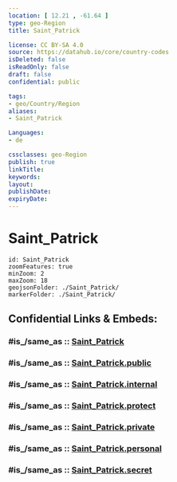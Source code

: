 ```yaml
---
location: [ 12.21 , -61.64 ] 
type: geo-Region
title: Saint_Patrick

license: CC BY-SA 4.0
source: https://datahub.io/core/country-codes
isDeleted: false
isReadOnly: false
draft: false
confidential: public

tags:
- geo/Country/Region
aliases:
- Saint_Patrick

Languages:
- de

cssclasses: geo-Region
publish: true
linkTitle: 
keywords: 
layout: 
publishDate: 
expiryDate: 
---
```


# Saint_Patrick

```leaflet
id: Saint_Patrick
zoomFeatures: true 
minZoom: 2 
maxZoom: 18
geojsonFolder: ./Saint_Patrick/
markerFolder: ./Saint_Patrick/
```


## Confidential Links & Embeds: 

### #is_/same_as :: [Saint_Patrick](/_Standards/Earth/Continent/America~Caribbean/Grenada/parishes~Grenada/Saint_Patrick.md) 

### #is_/same_as :: [Saint_Patrick.public](/_public/Earth/Continent/America~Caribbean/Grenada/parishes~Grenada/Saint_Patrick.public.md) 

### #is_/same_as :: [Saint_Patrick.internal](/_internal/Earth/Continent/America~Caribbean/Grenada/parishes~Grenada/Saint_Patrick.internal.md) 

### #is_/same_as :: [Saint_Patrick.protect](/_protect/Earth/Continent/America~Caribbean/Grenada/parishes~Grenada/Saint_Patrick.protect.md) 

### #is_/same_as :: [Saint_Patrick.private](/_private/Earth/Continent/America~Caribbean/Grenada/parishes~Grenada/Saint_Patrick.private.md) 

### #is_/same_as :: [Saint_Patrick.personal](/_personal/Earth/Continent/America~Caribbean/Grenada/parishes~Grenada/Saint_Patrick.personal.md) 

### #is_/same_as :: [Saint_Patrick.secret](/_secret/Earth/Continent/America~Caribbean/Grenada/parishes~Grenada/Saint_Patrick.secret.md)

